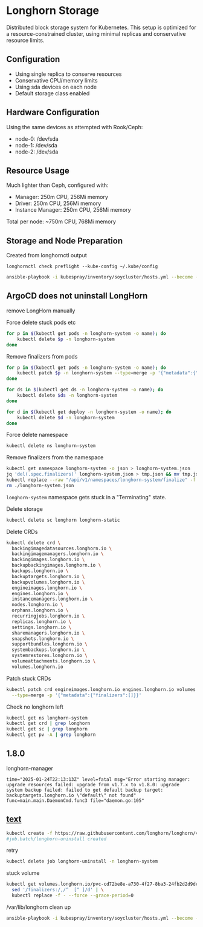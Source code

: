 # Longhorn Storage

Distributed block storage system for Kubernetes. This setup is optimized for a resource-constrained
cluster, using minimal replicas and conservative resource limits.

## Configuration

- Using single replica to conserve resources
- Conservative CPU/memory limits
- Using sda devices on each node
- Default storage class enabled

## Hardware Configuration

Using the same devices as attempted with Rook/Ceph:

- node-0: /dev/sda
- node-1: /dev/sda
- node-2: /dev/sda

## Resource Usage

Much lighter than Ceph, configured with:

- Manager: 250m CPU, 256Mi memory
- Driver: 250m CPU, 256Mi memory
- Instance Manager: 250m CPU, 256Mi memory

Total per node: ~750m CPU, 768Mi memory

## Storage and Node Preparation

Created from longhornctl output

`longhornctl check preflight --kube-config ~/.kube/config`

```bash
ansible-playbook -i kubespray/inventory/soycluster/hosts.yml --become --become-user=root --user ubuntu playbooks/prepare-longhorn-prereqs.yml
```

## ArgoCD does not uninstall LongHorn

remove LongHorn manually

Force delete stuck pods etc

```bash
for p in $(kubectl get pods -n longhorn-system -o name); do
    kubectl delete $p -n longhorn-system
done
```

Remove finalizers from pods

```bash
for p in $(kubectl get pods -n longhorn-system -o name); do
    kubectl patch $p -n longhorn-system --type=merge -p '{"metadata":{"finalizers":null}}'
done
```

```bash
for ds in $(kubectl get ds -n longhorn-system -o name); do
    kubectl delete $ds -n longhorn-system
done
```

```bash
for d in $(kubectl get deploy -n longhorn-system -o name); do
    kubectl delete $d -n longhorn-system
done
```

Force delete namespace

```bash
kubectl delete ns longhorn-system
```

Remove finalizers from the namespace

```bash
kubectl get namespace longhorn-system -o json > longhorn-system.json
jq 'del(.spec.finalizers)' longhorn-system.json > tmp.json && mv tmp.json longhorn-system.json
kubectl replace --raw "/api/v1/namespaces/longhorn-system/finalize" -f ./longhorn-system.json
rm ./longhorn-system.json
```

`longhorn-system` namespace gets stuck in a "Terminating" state.

Delete storage

```bash
kubectl delete sc longhorn longhorn-static
```

Delete CRDs

```bash
kubectl delete crd \
  backingimagedatasources.longhorn.io \
  backingimagemanagers.longhorn.io \
  backingimages.longhorn.io \
  backupbackingimages.longhorn.io \
  backups.longhorn.io \
  backuptargets.longhorn.io \
  backupvolumes.longhorn.io \
  engineimages.longhorn.io \
  engines.longhorn.io \
  instancemanagers.longhorn.io \
  nodes.longhorn.io \
  orphans.longhorn.io \
  recurringjobs.longhorn.io \
  replicas.longhorn.io \
  settings.longhorn.io \
  sharemanagers.longhorn.io \
  snapshots.longhorn.io \
  supportbundles.longhorn.io \
  systembackups.longhorn.io \
  systemrestores.longhorn.io \
  volumeattachments.longhorn.io \
  volumes.longhorn.io
```

Patch stuck CRDs

```bash
kubectl patch crd engineimages.longhorn.io engines.longhorn.io volumes.longhorn.io nodes.longhorn.io replicas.longhorn.io volumeattachments.longhorn.io backuptargets.longhorn.io \
  --type=merge -p '{"metadata":{"finalizers":[]}}'
```

Check no longhorn left

```bash
kubectl get ns longhorn-system
kubectl get crd | grep longhorn
kubectl get sc | grep longhorn
kubectl get pv -A | grep longhorn
```

## 1.8.0

longhorn-manager

```text
time="2025-01-24T22:13:13Z" level=fatal msg="Error starting manager: upgrade resources failed: upgrade from v1.7.x to v1.8.0: upgrade system backup failed: failed to get default backup target: backuptargets.longhorn.io \"default\" not found" func=main.main.DaemonCmd.func3 file="daemon.go:105"
```

## [text](https://longhorn.io/docs/1.8.0/deploy/uninstall/#uninstalling-longhorn-using-kubectl)

```sh
kubectl create -f https://raw.githubusercontent.com/longhorn/longhorn/v1.8.0/uninstall/uninstall.yaml
#job.batch/longhorn-uninstall created
```

retry

```sh
kubectl delete job longhorn-uninstall -n longhorn-system
```

stuck volume

```sh
kubectl get volumes.longhorn.io/pvc-cd72be8e-a730-4f27-8ba3-24fb2d2d9de9 -n longhorn-system -oyaml | \
  sed '/finalizers:/,/^  [^ ]/d' | \
  kubectl replace -f - --force --grace-period=0
```

 /var/lib/longhorn clean up

 ```sh
 ansible-playbook -i kubespray/inventory/soycluster/hosts.yml --become --become-user=root --user ubuntu playbooks/cleanup-longhorn.yml --extra-vars "skip_confirmation=true"
 ```
